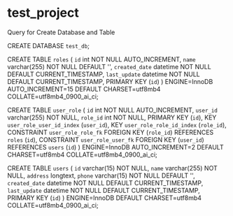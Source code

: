 # test_project
Query for Create Database and Table

CREATE DATABASE `test_db`;

CREATE TABLE `roles` (
  `id` int NOT NULL AUTO_INCREMENT,
  `name` varchar(255) NOT NULL DEFAULT '',
  `created_date` datetime NOT NULL DEFAULT CURRENT_TIMESTAMP,
  `last_update` datetime NOT NULL DEFAULT CURRENT_TIMESTAMP,
  PRIMARY KEY (`id`)
) ENGINE=InnoDB AUTO_INCREMENT=15 DEFAULT CHARSET=utf8mb4 COLLATE=utf8mb4_0900_ai_ci;

CREATE TABLE `user_role` (
  `id` int NOT NULL AUTO_INCREMENT,
  `user_id` varchar(255) NOT NULL,
  `role_id` int NOT NULL,
  PRIMARY KEY (`id`),
  KEY `user_role_user_id_index` (`user_id`),
  KEY `user_role_role_id_index` (`role_id`),
  CONSTRAINT `user_role_role_fk` FOREIGN KEY (`role_id`) REFERENCES `roles` (`id`),
  CONSTRAINT `user_role_user_fk` FOREIGN KEY (`user_id`) REFERENCES `users` (`id`)
) ENGINE=InnoDB AUTO_INCREMENT=2 DEFAULT CHARSET=utf8mb4 COLLATE=utf8mb4_0900_ai_ci;

CREATE TABLE `users` (
  `id` varchar(15) NOT NULL,
  `name` varchar(255) NOT NULL,
  `address` longtext,
  `phone` varchar(15) NOT NULL DEFAULT '',
  `created_date` datetime NOT NULL DEFAULT CURRENT_TIMESTAMP,
  `last_update` datetime NOT NULL DEFAULT CURRENT_TIMESTAMP,
  PRIMARY KEY (`id`)
) ENGINE=InnoDB DEFAULT CHARSET=utf8mb4 COLLATE=utf8mb4_0900_ai_ci;
